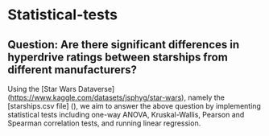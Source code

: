 # Statistical-tests
## Question: Are there significant differences in hyperdrive ratings between starships from different manufacturers?

Using the [Star Wars Dataverse] (https://www.kaggle.com/datasets/jsphyg/star-wars), namely the [starships.csv file] (), we aim to answer the above question by implementing statistical tests including one-way ANOVA, Kruskal-Wallis, Pearson and Spearman correlation tests, and running linear regression. 
